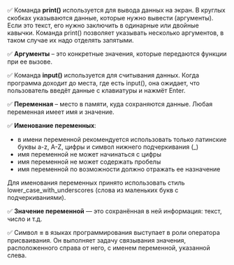 ✅ Команда **print()** используется для вывода данных на экран. В круглых скобках указываются данные, которые нужно вывести (аргументы). Если это текст, его нужно заключить в одинарные или двойные кавычки. Команда print() позволяет указывать несколько аргументов, в таком случае их надо отделять запятыми.

✅ **Аргументы** – это конкретные значения, которые передаются функции при ее вызове.

✅ Команда **input()** используется для считывания данных. Когда программа доходит до места, где есть input(), она ожидает, что пользователь введёт данные с клавиатуры и нажмёт Enter.

✅ **Переменная** – место в памяти, куда сохраняются данные. Любая переменная имеет имя и значение.

✅ **Именование переменных**:

- в имени переменной рекомендуется использовать только латинские буквы a-z, A-Z, цифры и символ нижнего подчеркивания (_)
- имя переменной не может начинаться с цифры
- имя переменной не может содержать пробелы
- имя переменной по возможности должно отражать ее назначение
  
Для именования переменных принято использовать стиль lower_case_with_underscores (слова из маленьких букв с подчеркиваниями).

✅ **Значение переменной** — это сохранённая в ней информация: текст, число и т.д.

✅ Символ **=** в языках программирования выступает в роли оператора присваивания. Он выполняет задачу связывания значения, расположенного справа от него, с именем переменной, указанной слева.
